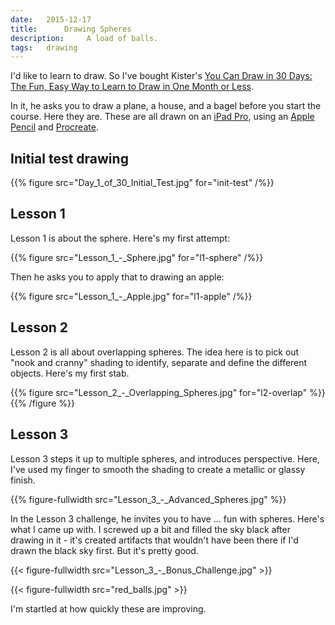 ```yaml
---
date:   2015-12-17
title:      Drawing Spheres
description:     A load of balls.
tags:   drawing
---
```


<span class="newthought">I'd like to learn to draw.</span> So I've bought Kister's [You Can Draw in 30 Days: The Fun, Easy Way to Learn to Draw in One Month or Less](http://www.amazon.co.uk/You-Can-Draw-Days-Landscapes/dp/0738212415/ref=sr_1_1/276-9340253-6812465?ie=UTF8&qid=1449501526&sr=8-1&keywords=kistler+draw). 

In it, he asks you to draw a plane, a house, and a bagel before you start the course. Here they are. These are all drawn on an [iPad Pro](https://www.apple.com/ipad-pro/), using an [Apple Pencil](https://www.apple.com/apple-pencil/) and [Procreate](http://procreate.si).

## Initial test drawing
{{% figure src="Day_1_of_30_Initial_Test.jpg" for="init-test" /%}}

## Lesson 1
Lesson 1 is about the sphere. Here's my first attempt:

{{% figure src="Lesson_1_-_Sphere.jpg" for="l1-sphere" /%}}

Then he asks you to apply that to drawing an apple:

{{% figure src="Lesson_1_-_Apple.jpg" for="l1-apple" /%}}

## Lesson 2
Lesson 2 is all about overlapping spheres. The idea here is to pick out "nook and cranny" shading to identify, separate and define the different objects. Here's my first stab.

{{% figure src="Lesson_2_-_Overlapping_Spheres.jpg" for="l2-overlap" %}}{{% /figure %}}

## Lesson 3
Lesson 3 steps it up to multiple spheres, and introduces perspective. Here, I've used my finger to smooth the shading to create a metallic or glassy finish.

{{% figure-fullwidth src="Lesson_3_-_Advanced_Spheres.jpg"  %}}

In the Lesson 3 challenge, he invites you to have ... fun with spheres. Here's what I came up with. I screwed up a bit and filled the sky black after drawing in it - it's created artifacts that wouldn't have been there if I'd drawn the black sky first. But it's pretty good.

{{< figure-fullwidth src="Lesson_3_-_Bonus_Challenge.jpg"  >}}

{{< figure-fullwidth src="red_balls.jpg" >}}


I'm startled at how quickly these are improving.
